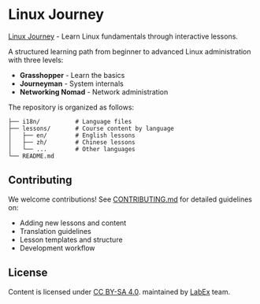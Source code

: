 # Linux Journey

[Linux Journey](https://linuxjourney.com) - Learn Linux fundamentals through interactive lessons.

A structured learning path from beginner to advanced Linux administration with three levels:

- **Grasshopper** - Learn the basics
- **Journeyman** - System internals  
- **Networking Nomad** - Network administration

The repository is organized as follows:

```plaintext
├── i18n/          # Language files
├── lessons/       # Course content by language
│   ├── en/        # English lessons
│   ├── zh/        # Chinese lessons
│   └── ...        # Other languages
└── README.md
```

## Contributing

We welcome contributions! See [CONTRIBUTING.md](CONTRIBUTING.md) for detailed guidelines on:

- Adding new lessons and content
- Translation guidelines  
- Lesson templates and structure
- Development workflow

## License

Content is licensed under [CC BY-SA 4.0](http://creativecommons.org/licenses/by-sa/4.0/). maintained by [LabEx](https://labex.io/) team.

